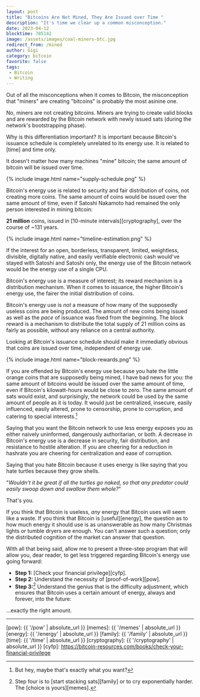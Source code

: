 ```yaml
---
layout: post
title: "Bitcoins Are Not Mined, They Are Issued over Time "
description: "It's time we clear up a common misconception."
date: 2023-04-12
blocktime: 785142
image: /assets/images/coal-miners-btc.jpg
redirect_from: /mined
author: Gigi
category: bitcoin
favorite: false
tags:
 - Bitcoin
 - Writing
---
```


Out of all the misconceptions when it comes to Bitcoin, the misconception that
"miners" are creating "bitcoins" is probably the most asinine one.

No, miners are not creating bitcoins. Miners are trying to create valid blocks
and are rewarded by the Bitcoin network with newly issued sats (during the
network's bootstrapping phase).

Why is this differentiation important? It is important because Bitcoin's
issuance schedule is completely unrelated to its energy use. It is related to
[time] and time only.

It doesn't matter how many machines "mine" bitcoin; the same amount of bitcoin
will be issued over time.

{% include image.html name="supply-schedule.png" %}

Bitcoin's energy use is related to security and fair distribution of coins, not
creating more coins. The same amount of coins would be issued over the same
amount of time, even if Satoshi Nakamoto had remained the only person interested
in mining bitcoin:

**21 million** coins, issued in [10-minute intervals][cryptography], over
the course of ~131 years.

{% include image.html name="timeline-estimation.png" %}

If the interest for an open, borderless, transparent, limited, weightless,
divisible, digitally native, and easily verifiable electronic cash would've
stayed with Satoshi and Satoshi only, the energy use of the Bitcoin network
would be the energy use of a single CPU.

Bitcoin's energy use is a measure of interest; its reward mechanism is a
distribution mechanism. When it comes to issuance, the higher Bitcoin's energy
use, the fairer the initial distribution of coins.

Bitcoin's energy use is *not* a measure of how many of the supposedly useless
coins are being produced. The amount of new coins being issued as well as the
*pace* of issuance was fixed from the beginning. The block reward is a mechanism
to distribute the total supply of 21 million coins as fairly as possible,
without any reliance on a central authority.

Looking at Bitcoin's issuance schedule should make it immediatly obvious that
coins are issued over time, independent of energy use.

{% include image.html name="block-rewards.png" %}

If you are offended by Bitcoin's energy use because you hate the little orange
coins that are supposedly being mined, I have bad news for you: the same amount
of bitcoins would be issued over the same amount of time, even if Bitcoin's
kilowatt-hours would be close to zero. The same amount of sats would exist, and
surprisingly, the network could be used by the same amount of people as it is
today. It would just be centralized, insecure, easily influenced, easily
altered, prone to censorship, prone to corruption, and catering to special
interests.[^fn-si]

Saying that you want the Bitcoin network to use less energy exposes you as
either naively uninformed, dangerously authoritarian, or both. A decrease in
Bitcoin's energy use is a decrease in security, fair distribution, and
resistance to hostile alteration. If you are cheering for a reduction in
hashrate you are cheering for centralization and ease of corruption.

Saying that you hate Bitcoin because it uses energy is like saying that you hate
turtles because they grow shells.

"*Wouldn't it be great if all the turtles go naked, so that any predator could easily swoop down and swallow them whole?*"

That's you.

If you think that Bitcoin is useless, *any* energy that Bitcoin uses will seem
like a waste. If you think that Bitcoin is [useful][energy], the question as to how much
energy it should use is as unanswerable as how many Christmas lights or tumble
dryers are enough. You can't answer such a question; only the distributed
cognition of the market can answer that question.

With all that being said, allow me to present a three-step program that will
allow you, dear reader, to get less triggered regarding Bitcoin's energy use
going forward:

- **Step 1:** [Check your financial privilege][cyfp].
- **Step 2:** Understand the necessity of [proof-of-work][pow].
- **Step 3:**[^fn-step4] Understand the genius that is the difficulty adjustment, which ensures
that Bitcoin uses a certain amount of energy, always and forever, into the
future:

...exactly the right amount.

---

[^fn-step4]: Step four is to [start stacking sats][family] or to cry exponentially harder. The [choice is yours][memes].

[^fn-si]: But hey, maybe that's exactly what you want?

[pow]: {{ '/pow' | absolute_url }}
[memes]: {{ '/memes' | absolute_url }}
[energy]: {{ '/energy' | absolute_url }}
[family]: {{ '/family' | absolute_url }}
[time]: {{ '/time' | absolute_url }}
[cryptography]: {{ '/cryptography' | absolute_url }}
[cyfp]: https://bitcoin-resources.com/books/check-your-financial-privilege
